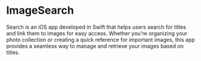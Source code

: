 # ImageSearch
Search is an iOS app developed in Swift that helps users search for titles and link them to images for easy access. Whether you're organizing your photo collection or creating a quick reference for important images, this app provides a seamless way to manage and retrieve your images based on titles.
